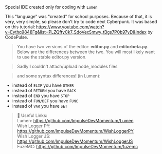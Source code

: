 Special IDE created only for coding with `Lumen`

This "language" was "created" for school purposes. Because of that, it is very, very simple, so please don't try to code next Cyberpunk. 
It was based on this tutorial: https://www.youtube.com/watch?v=Eythq9848Fg&list=PLZQftyCk7_SdoVexSmwy_tBgs7P0b97yD&index by CodePulse.

> You have two versions of the editor: **editor.py** and **editorbeta.py**. 
> Below are the differences between the two.
> You will most likely want to use the stable editor.py version.

> Sadly I couldn't attach/upload node_modules files

> and some syntax differences! (in Lumen):

- instead of `ELIF` you have `OTHER` <br>
- instead of `RETURN` you have `BACK` <br>
- instead of `END` you have `STOP` <br>
- instead of `FUN/DEF` you have `FUNC` <br>
- instead of `VAR` you have `SET` <br>

> 🔗 Useful Links: <br>
Lumen: https://github.com/ImpulseDevMomentum/Lumen <br>
Wish Logger PY: https://github.com/ImpulseDevMomentum/WishLoggerPY <br>
Wish Logger JS: https://github.com/ImpulseDevMomentum/WishLoggerJS <br>
FuzeMC: https://github.com/ImpulseDevMomentum/fuzemc <br>
